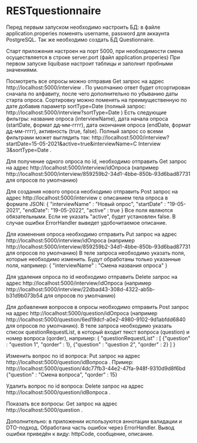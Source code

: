 # RESTquestionnaire
Перед первым запуском необходимо настроить БД: в файле application.properies поменять username, password для аккаунта PostgreSQL. Так же необходимо создать БД Questionnaire.

Старт приложения настроен на порт 5000, при необходимости смена осуществляется в строке server.port (файл application.properies)
При первом запуске liquibase настроит таблицы и заполнит пробными значениями.

Посмотреть все опросы можно отправив Get запрос на адрес http://localhost:5000/interview . По умолчанию ответ будет отсортирован сначала по  алфавиту, после чего дополнительно по убыванию даты старта опроса. Сортировку можно поменять на преимущественную по дате добавив параметр sortType=Date (полный запрос: http://localhost:5000/interview?sortType=Date )
Есть следующие фильтры: название опроса (interviewName), дата начала опроса (startDate, формат дд-мм-гггг), дата окончания опроса (endDate, формат дд-мм-гггг), активность (true, false). Полный запрос со всеми фильтрами может выглядить так: http://localhost:5000/interview?startDate=15-05-2021&active=true&interviewName=C Interview 3&sortType=Date .

Для получение одного опроса по id, необходимо отправить Get запрос на адрес http://localhost:5000/interview/idОпроса (например http://localhost:5000/interview/859259b2-34d1-4bbe-850b-93d6bad87731 для опросов по умолчанию)

Для создания нового опроса необходимо отправить Post запрос на адрес http://localhost:5000/interview с описанием тела опроса в формате JSON: 
{
    "interviewName" : "Новый опрос",
    "startDate" : "19-05-2021",
    "endDate": "19-05-2022",
    "active" : true
}
Все поля являются обязательными. Если не указать "active", будет установлен false. В случае ошибки ErrorHandler выведет удобочитаемое описание.

Для изменения опроса необходимо отправить Put запрос на адрес http://localhost:5000/interview/idОпроса (например http://localhost:5000/interview/859259b2-34d1-4bbe-850b-93d6bad87731 для опросов по умолчанию)
В теле запроса необходимо указать поля, которые необходимо изменить. Будут обработаны только указанные поля, например:
{
    "interviewName" : "Смена названия опроса"
}

Для удаления опроса по id необходимо отправить Delete запрос на адрес http://localhost:5000/interview/idОпроса (например http://localhost:5000/interview/22dbad43-308d-4322-ab5b-b31d9b073b54 для опросов по умолчанию)

Для добавления вопросов в опросы необходимо отправить Post запрос на адрес http://localhost:5000/question/idОпроса (например http://localhost:5000/question/6ed19dcf-a0e2-4980-9102-9d1abfdd6840 для опросов по умолчанию). В теле запроса необходимо указать список questionRequestList, в который входит текст вопроса (question) и номер вопроса (qorder), например:
{ "questionRequestList" : 
    [
        {"question" : "question 1", "qorder" : 1},
        {"question" : "question 2", "qorder" : 2}
    ]
}

Изменить вопрос по id вопроса: Put запрос на адрес http://localhost:5000/question/idВопроса . Пример:
http://localhost:5000/question/4dc77fb3-44e2-47fa-948f-9310d9d8f6bd
{"question" : "Смена вопроса", "qorder" : 15}

Удалить вопрос по id вопроса: Delete запрос на адрес http://localhost:5000/question/idВопроса .

Показать все вопросы: Get запрос на адрес http://localhost:5000/question .

Дополнительно: в приложении используются аннотации валидации и DTO-подход. Обработана часть ошибок через ErrorHandler. Вывод ошибки приведён к виду: httpCode, сообщение, описание.





